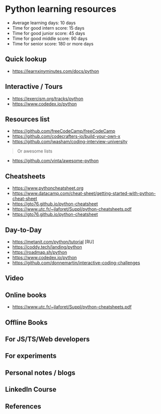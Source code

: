 # Python learning resources

- Average learning days: 10 days
- Time for good intern score: 15 days
- Time for good junior score: 45 days
- Time for good middle score: 90 days
- Time for senior score: 180 or more days

## Quick lookup

- <https://learnxinyminutes.com/docs/python>

## Interactive / Tours

- <https://exercism.org/tracks/python>
- <https://www.codedex.io/python>

## Resources list

- <https://github.com/freeCodeCamp/freeCodeCamp>
- <https://github.com/codecrafters-io/build-your-own-x>
- <https://github.com/jwasham/coding-interview-university>

> Or awesome lists

- <https://github.com/vinta/awesome-python>

## Cheatsheets

- <https://www.pythoncheatsheet.org>
- <https://www.datacamp.com/cheat-sheet/getting-started-with-python-cheat-sheet>
- <https://gto76.github.io/python-cheatsheet>
- <https://www.utc.fr/~jlaforet/Suppl/python-cheatsheets.pdf>
- <https://gto76.github.io/python-cheatsheet>

## Day-to-Day

- <https://metanit.com/python/tutorial> \[RU\]
- <https://coddy.tech/landing/python>
- <https://roadmap.sh/python>
- <https://www.codedex.io/python>
- <https://github.com/donnemartin/interactive-coding-challenges>

## Video

## Online books

- <https://www.utc.fr/~jlaforet/Suppl/python-cheatsheets.pdf>

## Offline Books

## For JS/TS/Web developers

## For experiments

## Personal notes / blogs

## LinkedIn Course

## References
